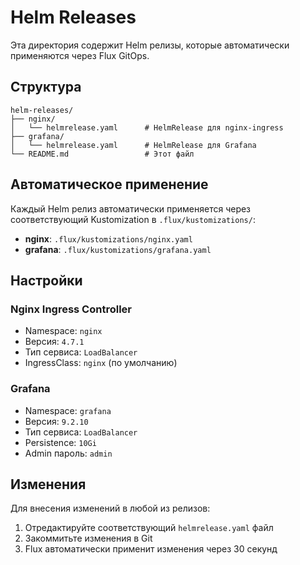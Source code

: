 # Helm Releases

Эта директория содержит Helm релизы, которые автоматически применяются через Flux GitOps.

## Структура

```
helm-releases/
├── nginx/
│   └── helmrelease.yaml      # HelmRelease для nginx-ingress
├── grafana/
│   └── helmrelease.yaml      # HelmRelease для Grafana
└── README.md                 # Этот файл
```

## Автоматическое применение

Каждый Helm релиз автоматически применяется через соответствующий Kustomization в `.flux/kustomizations/`:

- **nginx**: `.flux/kustomizations/nginx.yaml`
- **grafana**: `.flux/kustomizations/grafana.yaml`

## Настройки

### Nginx Ingress Controller
- Namespace: `nginx`
- Версия: `4.7.1`
- Тип сервиса: `LoadBalancer`
- IngressClass: `nginx` (по умолчанию)

### Grafana
- Namespace: `grafana`
- Версия: `9.2.10`
- Тип сервиса: `LoadBalancer`
- Persistence: `10Gi`
- Admin пароль: `admin`

## Изменения

Для внесения изменений в любой из релизов:
1. Отредактируйте соответствующий `helmrelease.yaml` файл
2. Закоммитьте изменения в Git
3. Flux автоматически применит изменения через 30 секунд 